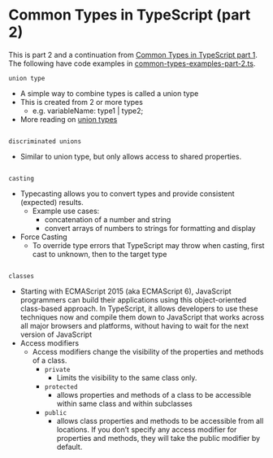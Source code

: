 # Common Types in TypeScript (part 2)

This is part 2 and a continuation from [Common Types in TypeScript part 1](). The following have code examples in [common-types-examples-part-2.ts](../src/common-types-examples-part-2.ts).

`union type`
- A simple way to combine types is called a union type
- This is created from 2 or more types
    - e.g. variableName: type1 | type2;
- More reading on [union types](https://www.typescriptlang.org/docs/handbook/2/everyday-types.html#union-types)
```typescript
```

`discriminated unions`
- Similar to union type, but only allows access to shared properties.
```typescript
```

`casting`
- Typecasting allows you to convert types and provide consistent (expected) results.
    - Example use cases:
        - concatenation of a number and string
        - convert arrays of numbers to strings for formatting and display
- Force Casting
    - To override type errors that TypeScript may throw when casting, first cast to unknown, then to the target type
```typescript
```

`classes`
- Starting with ECMAScript 2015 (aka ECMAScript 6), JavaScript programmers can build their applications using this object-oriented class-based approach. In TypeScript, it allows developers to use these techniques now and compile them down to JavaScript that works across all major browsers and platforms, without having to wait for the next version of JavaScript
- Access modifiers
    - Access modifiers change the visibility of the properties and methods of a class.
        - `private`
            - Limits the visibility to the same class only.
        - `protected`
            - allows properties and methods of a class to be accessible within same class and within subclasses
        - `public`
            -	allows class properties and methods to be accessible from all locations. If you don’t specify any access modifier for properties and methods, they will take the public modifier by default.
